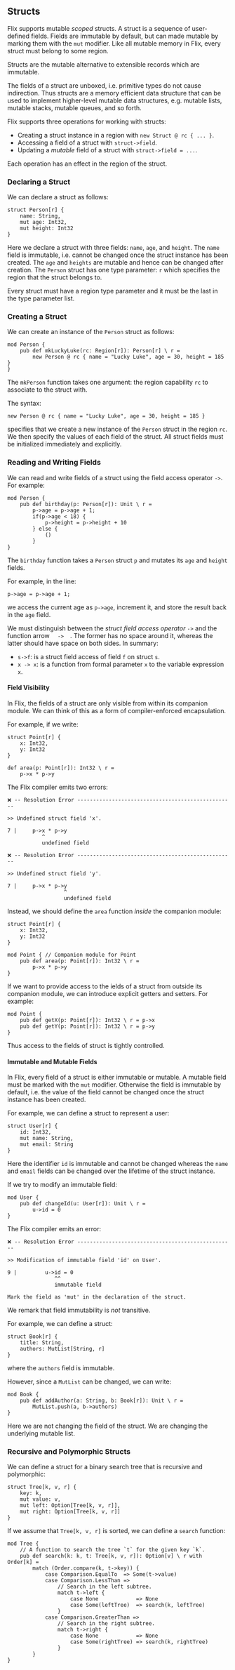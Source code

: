 ## Structs

Flix supports mutable _scoped_ structs. A struct is a sequence of user-defined
fields. Fields are immutable by default, but can made mutable by marking them
with the `mut` modifier. Like all mutable memory in Flix, every struct must
belong to some region. 

Structs are the mutable alternative to extensible records which are immutable.

The fields of a struct are unboxed, i.e. primitive types do not cause
indirection. Thus structs are a memory efficient data structure that can be used
to implement higher-level mutable data structures, e.g. mutable lists, mutable
stacks, mutable queues, and so forth. 

Flix supports three operations for working with structs:

- Creating a struct instance in a region with `new Struct @ rc { ... }`.
- Accessing a field of a struct with `struct->field`.
- Updating a _mutable_ field of a struct with `struct->field = ...`.

Each operation has an effect in the region of the struct.

### Declaring a Struct

We can declare a struct as follows:

```flix
struct Person[r] {
    name: String,
    mut age: Int32,
    mut height: Int32
}
```

Here we declare a struct with three fields: `name`, `age`, and `height`. The
`name` field is immutable, i.e. cannot be changed once the struct instance has
been created. The `age` and `heights` are mutable and hence can be changed after
creation. The `Person` struct has one type parameter: `r` which specifies the
region that the struct belongs to.

Every struct must have a region type parameter and it must be the last in the
type parameter list. 

### Creating a Struct

We can create an instance of the `Person` struct as follows:

```flix
mod Person {
    pub def mkLuckyLuke(rc: Region[r]): Person[r] \ r =
        new Person @ rc { name = "Lucky Luke", age = 30, height = 185 }
}
```

The `mkPerson` function takes one argument: the region capability `rc` to
associate to the struct with. 

The syntax:

```flix
new Person @ rc { name = "Lucky Luke", age = 30, height = 185 }
```

specifies that we create a new instance of the `Person` struct in the region
`rc`. We then specify the values of each field of the struct. All struct fields
must be initialized immediately and explicitly. 

### Reading and Writing Fields

We can read and write fields of a struct using the field access operator `->`. For example: 

```flix
mod Person {
    pub def birthday(p: Person[r]): Unit \ r =
        p->age = p->age + 1;
        if(p->age < 18) {
            p->height = p->height + 10
        } else {
            ()
        }
}
```

The `birthday` function takes a `Person` struct `p` and mutates its `age` and
`height` fields. 

For example, in the line:

```flix
p->age = p->age + 1;
```

we access the current age as `p->age`, increment it, and store the result back
in the `age` field.

We must distinguish between the _struct field access operator_ `->` and the
function arrow <code>&nbsp; ->  &nbsp;</code>. The former has no space around
it, whereas the latter should have space on both sides. In summary:

- `s->f`: is a struct field access of field `f` on struct `s`.
- `x -> x`: is a function from formal parameter `x` to the variable expression `x`.

#### Field Visibility 

In Flix, the fields of a struct are only visible from within its companion
module. We can think of this as a form of compiler-enforced encapsulation. 

For example, if we write:

```flix
struct Point[r] {
    x: Int32,
    y: Int32
}

def area(p: Point[r]): Int32 \ r = 
    p->x * p->y
```

The Flix compiler emits two errors:

```
❌ -- Resolution Error -------------------------------------------------- 

>> Undefined struct field 'x'.

7 |     p->x * p->y
           ^
           undefined field

❌ -- Resolution Error -------------------------------------------------- 

>> Undefined struct field 'y'.

7 |     p->x * p->y
                  ^
                  undefined field
```

Instead, we should define the `area` function _inside_ the companion module:

```flix
struct Point[r] {
    x: Int32,
    y: Int32
}

mod Point { // Companion module for Point
    pub def area(p: Point[r]): Int32 \ r = 
        p->x * p->y
}
```

If we want to provide access to the ields of a struct from outside its companion
module, we can introduce explicit getters and setters. For example: 

```flix
mod Point {
    pub def getX(p: Point[r]): Int32 \ r = p->x
    pub def getY(p: Point[r]): Int32 \ r = p->y
}
```

Thus access to the fields of struct is tightly controlled. 

#### Immutable and Mutable Fields

In Flix, every field of a struct is either immutable or mutable. A mutable field
must be marked with the `mut` modifier. Otherwise the field is immutable by
default, i.e. the value of the field cannot be changed once the struct instance has
been created. 

For example, we can define a struct to represent a user:

```flix
struct User[r] {
    id: Int32,
    mut name: String,
    mut email: String
}
```

Here the identifier `id` is immutable and cannot be changed whereas the `name`
and `email` fields can be changed over the lifetime of the struct instance. 

If we try to modify an immutable field:

```flix
mod User {
    pub def changeId(u: User[r]): Unit \ r =
        u->id = 0
}
```

The Flix compiler emits an error:

```
❌ -- Resolution Error -------------------------------------------------- 

>> Modification of immutable field 'id' on User'.

9 |         u->id = 0
               ^^
               immutable field

Mark the field as 'mut' in the declaration of the struct.
```

We remark that field immutability is _not_ transitive. 

For example, we can define a struct:

```flix
struct Book[r] {
    title: String,
    authors: MutList[String, r]
}
```

where the `authors` field is immutable. 

However, since a `MutList` can be changed, we can write:

```flix
mod Book {
    pub def addAuthor(a: String, b: Book[r]): Unit \ r =
        MutList.push(a, b->authors)
}
```

Here we are not changing the field of the struct. We are changing the underlying
mutable list. 

### Recursive and Polymorphic Structs

We can define a struct for a binary search tree that is recursive and polymorphic:

```flix
struct Tree[k, v, r] {
    key: k,
    mut value: v,
    mut left: Option[Tree[k, v, r]],
    mut right: Option[Tree[k, v, r]]
}
```

If we assume that `Tree[k, v, r]` is sorted, we can define a `search` function:

```flix
mod Tree {
    // A function to search the tree `t` for the given key `k`.
    pub def search(k: k, t: Tree[k, v, r]): Option[v] \ r with Order[k] =
        match (Order.compare(k, t->key)) {
            case Comparison.EqualTo  => Some(t->value)
            case Comparison.LessThan =>
                // Search in the left subtree.
                match t->left {
                    case None            => None
                    case Some(leftTree)  => search(k, leftTree)
                }
            case Comparison.GreaterThan =>
                // Search in the right subtree.
                match t->right {
                    case None            => None
                    case Some(rightTree) => search(k, rightTree)
                }
        }
}
```
